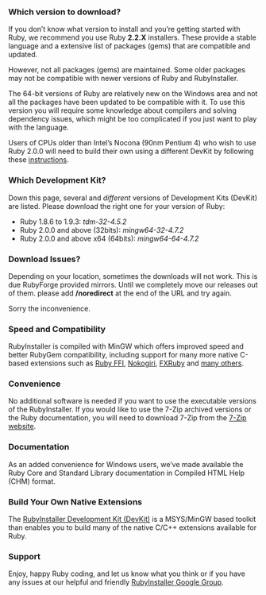 ### Which version to download?

If you don’t know what version to install and you’re getting started with Ruby,
we recommend you use Ruby <b>2.2.X</b> installers. These provide a stable
language and a extensive list of packages (gems) that are compatible and
updated.

However, not all packages (gems) are maintained. Some older packages may not
be compatible with newer versions of Ruby and RubyInstaller.

The 64-bit versions of Ruby are relatively new on the Windows
area and not all the packages have been updated to be compatible with it.
To use this version you will require some knowledge about compilers and
solving dependency issues, which might be too complicated if you just want to
play with the language.

Users of CPUs older than Intel’s Nocona (90nm Pentium 4) who wish to use
Ruby 2.0.0 will need to build their own using a different DevKit by following these <a href="https://github.com/oneclick/rubyinstaller/wiki/Development-Kit#building-the-devkit">instructions</a>.

### Which Development Kit?


Down this page, several and <em>different</em> versions of Development Kits (DevKit) are listed. Please download the right one for your version of Ruby:

* Ruby 1.8.6 to 1.9.3: *tdm-32-4.5.2*
* Ruby 2.0.0 and above (32bits): *mingw64-32-4.7.2*
* Ruby 2.0.0 and above x64 (64bits): *mingw64-64-4.7.2*


### Download Issues?


Depending on your location, sometimes the downloads will not work. This is due RubyForge provided mirrors. Until we completely move our releases out of them. please add <strong>/noredirect</strong> at the end of the URL and try again.

Sorry the inconvenience.

### Speed and Compatibility


RubyInstaller is compiled with MinGW which offers improved speed and better
RubyGem compatibility, including support for many more native C-based extensions such as <a href="http://github.com/ffi/ffi">Ruby FFI</a>, <a href="http://nokogiri.org/">Nokogiri</a>,
<a href="http://www.fxruby.org/">FXRuby</a> and <a href="http://github.com/oneclick/rubyinstaller/wiki/Gem-List">many others</a>.

### Convenience


No additional software is needed if you want to use the executable versions of the RubyInstaller. If you would like
to use the 7-Zip archived versions or the Ruby documentation, you will need to download 7-Zip from
the [7-Zip website](http://www.7-zip.org/).

### Documentation


As an added convenience for Windows users, we’ve made available the Ruby Core and Standard Library documentation
in Compiled HTML Help (CHM) format.

### Build Your Own Native Extensions


The [RubyInstaller Development Kit (DevKit)](http://github.com/oneclick/rubyinstaller/wiki/Development-Kit) is
a MSYS/MinGW based toolkit than enables you to build many of the native C/C++ extensions available
for Ruby.

### Support


Enjoy, happy Ruby coding, and let us know what you think or if you have any issues at our helpful and friendly
[RubyInstaller Google Group](http://groups.google.com/group/rubyinstaller).

